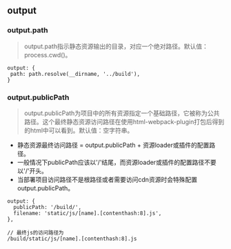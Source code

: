 ## output
### output.path
> output.path指示静态资源输出的目录，对应一个绝对路径。默认值：process.cwd()。

```
output: {
 path: path.resolve(__dirname, '../build'),
}
```
### output.publicPath
> output.publicPath为项目中的所有资源指定一个基础路径，它被称为公共路径。这个最终静态资源访问路径在使用html-webpack-plugin打包后得到的html中可以看到。默认值：空字符串。

- 静态资源最终访问路径 = output.publicPath + 资源loader或插件的配置路径。
- 一般情况下publicPath应该以'/'结尾，而资源loader或插件的配置路径不要以'/'开头。
- 当部署项目访问路径不是根路径或者需要访问cdn资源时会特殊配置output.publicPath。
```
output: {
  publicPath: '/build/',
  filename: 'static/js/[name].[contenthash:8].js',
},

// 最终js的访问路径为
/build/static/js/[name].[contenthash:8].js
```
